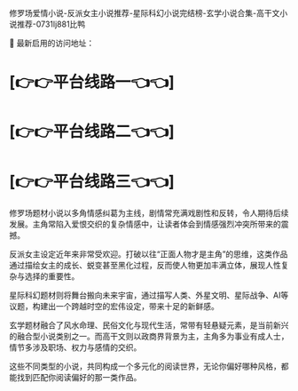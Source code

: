 修罗场爱情小说-反派女主小说推荐-星际科幻小说完结榜-玄学小说合集-高干文小说推荐-0731lj881比鸭

🌟 最新启用的访问地址：

# [👉👉平台线路一👈👈]  
# [👉👉平台线路二👈👈]  
# [👉👉平台线路三👈👈]

修罗场题材小说以多角情感纠葛为主线，剧情常充满戏剧性和反转，令人期待后续发展。主角常陷入爱恨交织的复杂情感中，让读者体会到情感强烈冲突所带来的震撼。

反派女主设定近年来非常受欢迎。打破以往“正面人物才是主角”的思维，这类作品通过描绘女主的成长、蜕变甚至黑化过程，反而使人物更加丰满立体，展现人性复杂与选择的重要性。

星际科幻题材则将舞台搬向未来宇宙，通过描写人类、外星文明、星际战争、AI等议题，构建出一个跨越时空的宏伟设定，带来十足的新鲜感。

玄学题材融合了风水命理、民俗文化与现代生活，常带有轻悬疑元素，是当前新兴的融合型小说类别之一。而高干文则以政商界背景为主，主角多为事业有成人士，情节多涉及职场、权力与感情的交织。

这些不同类型的小说，共同构成一个多元化的阅读世界，无论你偏好哪种风格，都能找到匹配你阅读偏好的那一类作品。
